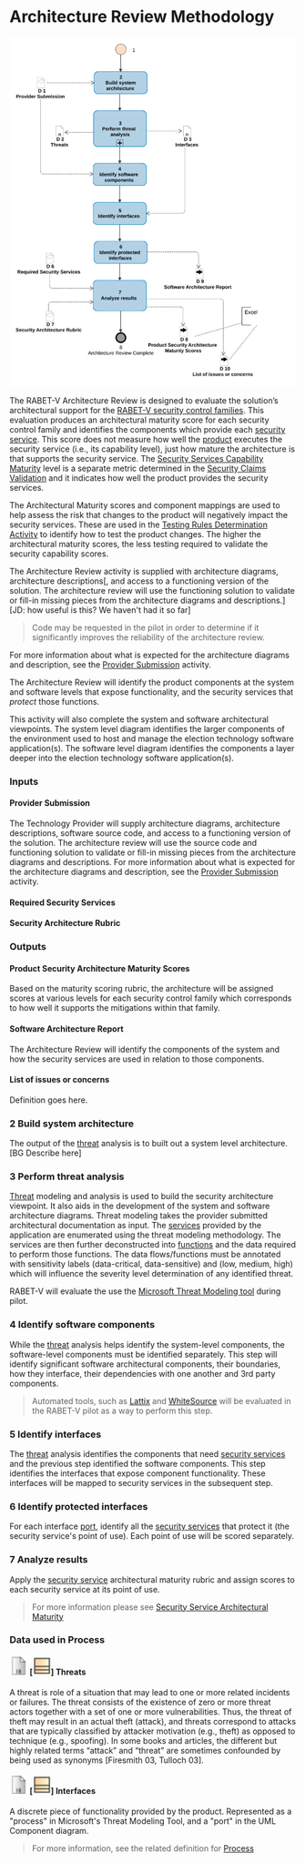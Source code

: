 


# Architecture Review Methodology

![Image of Architecture Review Methodology](Architecture_Review_Methodology_files/_19_0_3_43701b0_1585746146678_950815_14100.svg)

The RABET-V Architecture Review is designed to evaluate the solution’s architectural support for the [RABET-V security control families](../Overview/Security_Control_Family.md). This evaluation produces an architectural maturity score for each security control family and identifies the components which provide each [security service](../Appendices/RABET-V_Glossary.md#security-service). This score does not measure how well the [product](../Appendices/RABET-V_Glossary.md#product) executes the security service (i.e., its capability level), just how mature the architecture is that supports the security service. The [Security Services Capability Maturity](../Security_Services_Capability_Maturity_Index/README.md) level is a separate metric determined in the [Security Claims Validation](Security_Claims_Validation.md) and it indicates how well the product provides the security services.

The Architectural Maturity scores and component mappings are used to help assess the risk that changes to the product will negatively impact the security services. These are used in the [Testing Rules Determination Activity](Testing_Rules_Determination.md) to identify how to test the product changes. The higher the architectural maturity scores, the less testing required to validate the security capability scores.

The Architecture Review activity is supplied with architecture diagrams, architecture descriptions[, and access to a functioning version of the solution. The architecture review will use the functioning solution to validate or fill-in missing pieces from the architecture diagrams and descriptions.] [JD: how useful is this? We haven't had it so far]

> Code may be requested in the pilot in order to determine if it significantly improves the reliability of the architecture review.

For more information about what is expected for the architecture diagrams and description, see the [Provider Submission](/Activities/Provider_Submission.md) activity.

The Architecture Review will identify the product components at the system and software levels that expose functionality, and the security services that *protect* those functions. 

This activity will also complete the system and software architectural viewpoints. The system level diagram identifies the larger components of the environment used to host and manage the election technology software application(s). The software level diagram identifies the components a layer deeper into the election technology software application(s).


















### Inputs

#### Provider Submission

The Technology Provider will supply architecture diagrams, architecture descriptions, software source code, and access to a functioning version of the solution. The architecture review will use the source code and functioning solution to validate or fill-in missing pieces from the architecture diagrams and descriptions. For more information about what is expected for the architecture diagrams and description, see the [Provider Submission](Provider_Submission.md) activity.
#### Required Security Services


#### Security Architecture Rubric


### Outputs

#### Product Security Architecture Maturity Scores

Based on the maturity scoring rubric, the architecture will be assigned scores at various levels for each security control family which corresponds to how well it supports the mitigations within that family.
#### Software Architecture Report

The Architecture Review will identify the components of the system and how the security services are used in relation to those components. 
#### List of issues or concerns

Definition goes here.

### 2 Build system architecture

The output of the [threat](../Appendices/RABET-V_Glossary.md#threat) analysis is to built out a system level architecture. [BG Describe here]

### 3 Perform threat analysis

[Threat](../Appendices/RABET-V_Glossary.md#threat) modeling and analysis is used to build the security architecture viewpoint. It also aids in the development of the system and software architecture diagrams. Threat modeling takes the provider submitted architectural documentation as input. The [services](../Appendices/RABET-V_Glossary.md#services) provided by the application are enumerated using the threat modeling methodology. The services are then further deconstructed into [functions](../Appendices/RABET-V_Glossary.md#functions) and the data required to perform those functions. The data flows/functions must be annotated with sensitivity labels (data-critical, data-sensitive) and  (low, medium, high) which will influence the severity level determination of any identified threat.

RABET-V will evaluate the use the [Microsoft Threat Modeling tool](https://www.microsoft.com/en-us/securityengineering/sdl/threatmodeling) during pilot. 

### 4 Identify software components

While the [threat](../Appendices/RABET-V_Glossary.md#threat) analysis helps identify the system-level components, the software-level components must be identified separately. This step will identify significant software architectural components, their boundaries, how they interface, their dependencies with one another and 3rd party components.

> Automated tools, such as [Lattix](https://www.lattix.com/) and [WhiteSource](https://whitesourcesoftware.com) will be evaluated in the RABET-V pilot as a way to perform this step.

### 5 Identify interfaces

The [threat](../Appendices/RABET-V_Glossary.md#threat) analysis identifies the components that need [security services](../Appendices/RABET-V_Glossary.md#security-service) and the previous step identified the software components. This step identifies the interfaces that expose component functionality. These interfaces will be mapped to security services in the subsequent step.

### 6 Identify protected interfaces

For each interface [port](../Appendices/RABET-V_Glossary.md#port), identify all the [security services](../Appendices/RABET-V_Glossary.md#security-service) that protect it (the security service's point of use). Each point of use will be scored separately.

### 7 Analyze results

Apply the [security service](../Appendices/RABET-V_Glossary.md#security-service) architectural maturity rubric and assign scores to each security service at its point of use. 

> For more information please see [Security Service Architectural Maturity](../MaturityIndexes/Security_[Services](../Appendices/RABET-V_Glossary.md#services)_Architectural_Maturity_Index.md)


### Data used in Process

#### ![Image of Threats](Architecture_Review_Methodology_files/icon_dataobject_638756771.svg) [![Image of Threat](Architecture_Review_Methodology_files/icon_class_1622863652.svg)] Threats 
A threat is role of a situation that may lead to one or more related incidents or failures.
The threat consists of the existence of zero or more threat actors together with a set of one or more vulnerabilities. Thus, the threat of theft may result in an actual theft (attack), and threats correspond to attacks that are typically classified by attacker motivation (e.g., theft) as opposed to technique (e.g., spoofing). In some books and articles, the different but highly related terms “attack” and “threat” are sometimes confounded by being used as synonyms [Firesmith 03, Tulloch 03].
#### ![Image of Interfaces](Architecture_Review_Methodology_files/icon_dataobject_638756771.svg) [![Image of Process](Architecture_Review_Methodology_files/icon_class_1622863652.svg)] Interfaces 
A discrete piece of functionality provided by the product. Represented as a "process" in Microsoft's Threat Modeling Tool, and a "port" in the UML Component diagram.
> For more information, see the related definition for [Process](../RABET-V_Glossary.md#Process)
